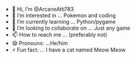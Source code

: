 - 👋 Hi, I’m @ArcaneAtti783
- 👀 I’m interested in ... Pokemon and coding
- 🌱 I’m currently learning ... Python/pygame
- 💞️ I’m looking to collaborate on ... Just any game
- 📫 How to reach me ... (preferably not)
- 😄 Pronouns: ...He/him
- ⚡ Fun fact: ... I have a cat named Meow Meow

<!---
ArcaneAtti783/ArcaneAtti783 is a ✨ special ✨ repository because its `README.md` (this file) appears on your GitHub profile.
You can click the Preview link to take a look at your changes.
--->
